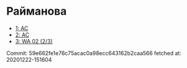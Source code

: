 # Райманова
- [1: AC](1.md)
- [2: AC](2.md)
- [3: WA 02 (2/3)](3.md)

Commit: 59e662fe1e76c75acac0a98ecc643162b2caa566
 fetched at: 20201222-151604
